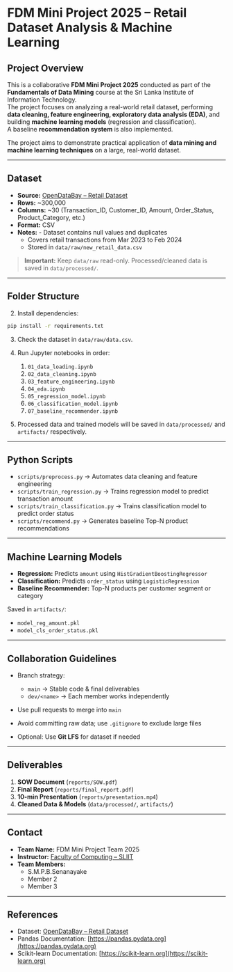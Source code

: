 # FDM Mini Project 2025 – Retail Dataset Analysis & Machine Learning

## Project Overview
This is a collaborative **FDM Mini Project 2025** conducted as part of the **Fundamentals of Data Mining** course at the Sri Lanka Institute of Information Technology.  
The project focuses on analyzing a real-world retail dataset, performing **data cleaning, feature engineering, exploratory data analysis (EDA)**, and building **machine learning models** (regression and classification).  
A baseline **recommendation system** is also implemented.  

The project aims to demonstrate practical application of **data mining and machine learning techniques** on a large, real-world dataset.  

---

## Dataset
- **Source:** [OpenDataBay – Retail Dataset](https://www.opendatabay.com/data/consumer/327c5b3c-9f40-45bb-a79b-d5e2c9abc68a)
- **Rows:** ~300,000
- **Columns:** ~30 (Transaction_ID, Customer_ID, Amount, Order_Status, Product_Category, etc.)
- **Format:** CSV
- **Notes:** - Dataset contains null values and duplicates  
  - Covers retail transactions from Mar 2023 to Feb 2024  
  - Stored in `data/raw/new_retail_data.csv`  

> **Important:** Keep `data/raw` read-only. Processed/cleaned data is saved in `data/processed/`.

---

## Folder Structure

2. Install dependencies:

```bash
pip install -r requirements.txt
```

3. Check the dataset in `data/raw/data.csv`.

4. Run Jupyter notebooks in order:

   1. `01_data_loading.ipynb`
   2. `02_data_cleaning.ipynb`
   3. `03_feature_engineering.ipynb`
   4. `04_eda.ipynb`
   5. `05_regression_model.ipynb`
   6. `06_classification_model.ipynb`
   7. `07_baseline_recommender.ipynb`

5. Processed data and trained models will be saved in `data/processed/` and `artifacts/` respectively.

---

## Python Scripts

* `scripts/preprocess.py` → Automates data cleaning and feature engineering
* `scripts/train_regression.py` → Trains regression model to predict transaction amount
* `scripts/train_classification.py` → Trains classification model to predict order status
* `scripts/recommend.py` → Generates baseline Top-N product recommendations

---

## Machine Learning Models

* **Regression:** Predicts `amount` using `HistGradientBoostingRegressor`
* **Classification:** Predicts `order_status` using `LogisticRegression`
* **Baseline Recommender:** Top-N products per customer segment or category

Saved in `artifacts/`:

* `model_reg_amount.pkl`
* `model_cls_order_status.pkl`

---

## Collaboration Guidelines

* Branch strategy:

  * `main` → Stable code & final deliverables
  * `dev/<name>` → Each member works independently
* Use pull requests to merge into `main`
* Avoid committing raw data; use `.gitignore` to exclude large files
* Optional: Use **Git LFS** for dataset if needed

---

## Deliverables

1. **SOW Document** (`reports/SOW.pdf`)
2. **Final Report** (`reports/final_report.pdf`)
3. **10-min Presentation** (`reports/presentation.mp4`)
4. **Cleaned Data & Models** (`data/processed/`, `artifacts/`)

---

## Contact

* **Team Name:** FDM Mini Project Team 2025
* **Instructor:** [Faculty of Computing – SLIIT](https://www.sliit.lk)
* **Team Members:**
    * S.M.P.B.Senanayake
    * Member 2
    * Member 3

---

## References

* Dataset: [OpenDataBay – Retail Dataset](https://www.opendatabay.com/data/consumer/327c5b3c-9f40-45bb-a79b-d5e2c9abc68a)
* Pandas Documentation: [https://pandas.pydata.org](https://pandas.pydata.org)
* Scikit-learn Documentation: [https://scikit-learn.org](https://scikit-learn.org)
```

